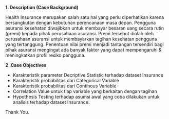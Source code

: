 **1. Description (Case Background)**

Health Insurance merupakan salah satu hal yang perlu diperhatikan karena bersangkutan dengan kebutuhan perencanaan masa depan. Pengguna asuransi kesehatan diwajibkan untuk membayar besaran uang secara rutin (premi) kepada pihak perusahaan asuransi. Premi tersebut diolah oleh perusahaan asuransi untuk membayarkan tagihan kesehatan pengguna yang tertanggung. Penentuan nilai premi menjadi tantangan tersendiri bagi pihak asuransi mengingat ada banyak faktor yang dapat mempengaruhi & meningkatkan profil resiko pengguna.

**2. Case Objectives**
- Karakteristik parameter Decriptive Statistic terhadap dataset Insurance
- Karakteristik probabilitas dari Categorical Variable
- Karakteristik probabilitas dari Continous Variable
- Correlation Value untuk tiap variable yang berkaitan dengan tagihan
- Hypothesis Testing terhadap asumsi awal yang coba dilakukan untuk analisis terhadap dataset Insurance.

Thank You.

